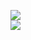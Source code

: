 [![](https://img.shields.io/badge/Made%20With-Github%20Spray-lightgrey.svg?style=for-the-badge&logo=github)](https://github.com/Annihil/github-spray#1684)  
[![](https://i.imgur.com/2DrTn0Z.gif)](https://github.com/Annihil/github-spray)